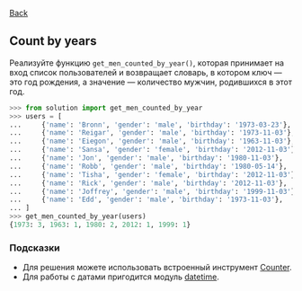 [Back](../README.md)

## Count by years

Реализуйте функцию `get_men_counted_by_year()`, которая принимает на вход
список пользователей и возвращает словарь, в котором ключ — это год рождения,
а значение — количество мужчин, родившихся в этот год.

```python
>>> from solution import get_men_counted_by_year
>>> users = [
...     {'name': 'Bronn', 'gender': 'male', 'birthday': '1973-03-23'},
...     {'name': 'Reigar', 'gender': 'male', 'birthday': '1973-11-03'},
...     {'name': 'Eiegon', 'gender': 'male', 'birthday': '1963-11-03'},
...     {'name': 'Sansa', 'gender': 'female', 'birthday': '2012-11-03'},
...     {'name': 'Jon', 'gender': 'male', 'birthday': '1980-11-03'},
...     {'name': 'Robb', 'gender': 'male', 'birthday': '1980-05-14'},
...     {'name': 'Tisha', 'gender': 'female', 'birthday': '2012-11-03'},
...     {'name': 'Rick', 'gender': 'male', 'birthday': '2012-11-03'},
...     {'name': 'Joffrey', 'gender': 'male', 'birthday': '1999-11-03'},
...     {'name': 'Edd', 'gender': 'male', 'birthday': '1973-11-03'},
... ]
>>> get_men_counted_by_year(users)
{1973: 3, 1963: 1, 1980: 2, 2012: 1, 1999: 1}
```

### Подсказки

- Для решения можете использовать встроенный инструмент [Counter](https://docs.python.org/3/library/collections.html#collections.Counter).
- Для работы с датами пригодится модуль [datetime](https://docs.python.org/3/library/datetime.html).

